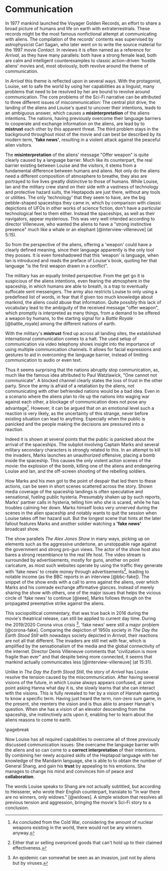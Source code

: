 # Communication
In 1977 mankind launched the Voyager Golden Records, an effort to share a broad picture of humans and life on earth with extraterrestrials.
These records might be the most famous nonfictional attempt at communicating with aliens.
The compilation of the records' contents was supervised by astrophysicist Carl Sagan, who later went on to write the source material for the 1997 movie _Contact_.
In reviews it is often named as a reference for _Arrival_, as they have many parallels:
both have a strong female lead, both are calm and intelligent counterexamples to classic action-driven 'hostile aliens' movies and, most obviously, both revolve around the theme of communication.

In _Arrival_ this theme is reflected upon in several ways.
With the protagonist, Louise, set to safe the world by using her capabilities as a linguist, many problems that need to be resolved by her are bound to revolve around communication.
The core problems of the Sci-Fi narrative can be attributed to three different issues of miscommunication:
The central plot drive, the landing of the aliens and Louise's quest to uncover their intentions, leads to an ambiguous answer, which causes a __misinterpretation__ of the aliens intentions.
The nations, having previously overcome their language barriers to cooperate and exchange information on the aliens, are lead by to __mistrust__ each other by this apparent threat.
The third problem stays in the background throughout most of the movie and can best be described by its modern term, __'fake news'__, resulting in a violent attack against the peaceful alien visitors.

The __misinterpretation__ of the aliens' message "Offer weapon" is quite clearly caused by a language barrier.
Much like its counterpart, the real barrier existing between Louise and the visitors, it stems from a fundamental difference between humans and aliens.
Not only do the aliens need a different composition of atmosphere to breathe, they also are portrayed to live lives greatly distinctive to those of humans.
While Louise, Ian and the military crew stand on their side with a vastness of technology and protective hazard suits, the Heptapods are just there, without any tools or utilities.
The only 'technology' that they seem to have, are the big pebble-shaped spaceships they came in, which by comparison with classic depictions of UFOs in other works of science fiction, don't have a particular technological feel to them either.
Instead the spaceships, as well as their navigators, appear mysterious.
This was very well intended according to director Villeneuve, who wanted the aliens to have a "strong instinctive presence" much like a whale or an elephant [@interview-villeneuve] (at 5:15).

So from the perspective of the aliens, offering a 'weapon' could have a clearly defined meaning, since their language apparently is the only tool they posses.
It is even foreshadowed that this 'weapon' is language, when Ian is introduced and reads the preface of Louise's book, quoting her that language "is the first weapon drawn in a conflict".

The military has an equally limited perspective.
From the get go it is suspicious of the aliens intentions, even fearing the atmosphere in the spaceship, in which humans are able to breath, is a trap to eventually suffocate sent messengers.
The army also restricts Louise to only using a predefined list of words, in fear that if given too much knowledge about mankind, the aliens could abuse that information.
Quite possibly this lack of vocabulary lead to the ambiguity of the received message "offer weapon", which promptly is interpreted as many things, from a demand to be offered a weapon by humans, to the starting signal for a _Battle Royale_ [@battle_royale] among the different nations of earth.

With the military's __mistrust__ fired up across all landing sites, the established international communication comes to a halt.
The used setup of communication via video telephony shows insight into the importance of using multiple communication channels.
It allows for facial expressions and gestures to aid in overcoming the language barrier, instead of limiting communication to audio or even text.

Thus it seems surprising that the nations abruptly stop communication, as, much like the famous idea attributed to Paul Watzlawick, "One cannot not communicate".
A blocked channel clearly states the loss of trust in the other party.
Since the army is afraid of a retaliation by the aliens, not communicating with other befriended nations would be a bad idea.
Even in a scenario where the aliens plan to rile up the nations into waging war against each other, a blockage of communication does not pose any advantage[^nuclear].
However, it can be argued that on an emotional level such a reaction is very likely, as the uncertainty of this strange, never before existing situation can lead to anything.
Especially when the public is panicked and the people making the decisions are pressured into a reaction.

Indeed it is shown at several points that the public is panicked about the arrival of the spaceships.
The subplot involving Captain Marks and several military secondary characters is strongly related to this.
In an attempt to kill the invaders, Marks launches an unauthorized offensive, placing a bomb inside the spaceship.
This causes the only violent action scenes of the movie: the explosion of the bomb, killing one of the aliens and endangering Louise and Ian, and the off-screen shooting of the rebelling soldiers.

How Marks and his men got to the point of despair that led them to these actions, can be seen in short scenes scattered across the story.
Shown media coverage of the spaceship landings is often speculative and sensational, fueling public hysteria.
Presumably shaken up by such reports, Marks' partner calls in hysteria, telling him who she is scared, while he has troubles calming her down.
Marks himself looks very unnerved during the scenes in the alien spaceship and notably wants to quit the session when Louise takes off her hazard suit.
But the longest scene that hints at the later fallout features Marks and another soldier watching a __'fake news'__ broadcast show.

The show parallels _The Alex Jones Show_ in many ways, picking up on elements such as the aggressive undertone, an unstoppable rage against the government and strong pro-gun views.
The actor of the show host also bares a strong resemblance to the real life host.
The video stream is surrounded by advertisements, mostly for guns, another on point caricature, as most such websites operate by using the traffic they generate with 'fake news' to create money through advertisements[^shop], leading to notable income (as the BBC reports in an interview [@bbc-fake]).
The snippet of the show ends with a call to arms against the aliens, over which Marks and his comrade exchange affirmative glances.
Instead of merely sharing the show with others, one of the major issues that helps the vicious circle of 'fake news' to continue [@ieee], Marks follows through on the propagated preemptive strike against the aliens.

This sociopolitical commentary, that was true back in 2016 during the movie's theatrical release, can still be applied to current day time.
During the 2019/2020 Corona virus crisis [^crisis], 'fake news' were still a major problem [@corona-fake].
Comparing the depiction of 1950s society in _The Day the Earth Stood Still_ with nowadays society depicted in _Arrival_, their reactions are not all that different.
The invaders are still met with fear, which is amplified by the sensationalism of the media and the global connectivity of the internet.
Director Denis Villeneuve comments that "civilization is more fragile than ever" and that despite being more connected, it seems that mankind actually communicates less [@interview-villeneuve] (at 15:31).

Unlike in _The Day the Earth Stood Still_, the story of _Arrival_ has Louise resolve the tension caused by the miscommunication.
After having several visions of the future, in which Louise always appears confused, at some point asking Hanna what day it is, she slowly learns that she can interact with the visions.
This is fully revealed to her by a vision of Hannah wanting to know a specific term.
Having just heard the term, non-zero sum game, in the present, she reenters the vision and is thus able to answer Hannah's question.
When she has a vision of an elevator descending from the spaceship, she instinctively acts upon it, enabling her to learn about the aliens reasons to come to earth.

\pagebreak

Now Louise has all required capabilities to overcome all of three previously discussed communication issues:
She overcame the language barrier with the aliens and so can come to a __correct interpretation__ of their intentions.
By combining her newly acquired skills of the Heptapod language with her knowledge of the Mandarin language, she is able to to obtain the number of General Shang, and gain his __trust__ by appealing to his emotions.
She manages to change his mind and convinces him of peace and __collaboration__.

The words Louise speaks to Shang are not actually subtitled, but according to Heisserer, who wrote their English counterpart, translate to "In war there are no winners, only widows." [@widows].
A simple wisdom that resolves all previous tension and aggression, bringing the movie's Sci-Fi story to a conclusion.

[^nuclear]: As concluded from the Cold War, considering the amount of nuclear weapons existing in the world, there would not be any winners anyway.
[^shop]: Either that or selling overpriced goods that can't hold up to their claimed effectiveness.
[^crisis]: An epidemic can somewhat be seen as an invasion, just not by aliens but by viruses.
